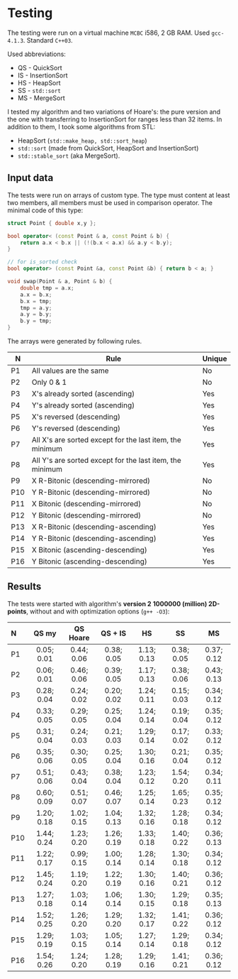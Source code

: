 # Testing
The testing were run on a virtual machine `MCBC` i586, 2 GB RAM.
Used `gcc-4.1.3`. Standard `C++03`.

Used abbreviations:
+ QS - QuickSort
+ IS - InsertionSort
+ HS - HeapSort
+ SS - `std::sort`
+ MS - MergeSort

I tested my algorithm and two variations of Hoare's: the pure version and the one with transferring to InsertionSort for ranges less than 32 items.
In addition to them, I took some algorithms from STL:
+ HeapSort (`std::make_heap, std::sort_heap`)
+ `std::sort` (made from QuickSort, HeapSort and InsertionSort)
+ `std::stable_sort` (aka MergeSort).

## Input data
The tests were run on arrays of custom type. The type must content at least two members, all members must be used in comparison operator. The minimal code of this type:

```c++
struct Point { double x,y };

bool operator< (const Point & a, const Point & b) {
    return a.x < b.x || (!(b.x < a.x) && a.y < b.y);
}

// for is_sorted check
bool operator> (const Point &a, const Point &b) { return b < a; }

void swap(Point & a, Point & b) {
    double tmp = a.x;
    a.x = b.x;
    b.x = tmp;
    tmp = a.y;
    a.y = b.y;
    b.y = tmp;
}
```

The arrays were generated by following rules.

N   | Rule | Unique
----|------|-------
P1  | All values are the same        | No
P2  | Only 0 & 1                     | No
P3  | X's already sorted (ascending) | Yes
P4  | Y's already sorted (ascending) | Yes
P5  | X's reversed (descending)      | Yes
P6  | Y's reversed (descending)      | Yes
P7  | All X's are sorted except for the last item, the minimum | Yes
P8  | All Y's are sorted except for the last item, the minimum | Yes
P9  | X R-Bitonic (descending-mirrored)  | No
P10 | Y R-Bitonic (descending-mirrored)  | No
P11 | X Bitonic (descending-mirrored)    | No
P12 | Y Bitonic (descending-mirrored)    | No
P13 | X R-Bitonic (descending-ascending) | Yes
P14 | Y R-Bitonic (descending-ascending) | Yes
P15 | X Bitonic (ascending-descending)   | Yes
P16 | Y Bitonic (ascending-descending)   | Yes

## Results
The tests were started with algorithm's **version 2**
**1000000 (million) 2D-points**, without and with optimization options (`g++ -O3`):

| N  |    QS my    |  QS Hoare  |   QS + IS  |     HS     |     SS     |     MS     |
|:---|:-----------:|:----------:|:----------:|:----------:|:----------:|:----------:|
|P1  | 0.05; 0.01  | 0.44; 0.06 | 0.38; 0.05 | 1.13; 0.13 | 0.38; 0.05 | 0.37; 0.12 |
|P2  | 0.06; 0.01  | 0.46; 0.06 | 0.39; 0.05 | 1.17; 0.13 | 0.38; 0.06 | 0.43; 0.13 |
|P3  | 0.28; 0.04  | 0.24; 0.02 | 0.20; 0.02 | 1.24; 0.11 | 0.15; 0.03 | 0.34; 0.12 |
|P4  | 0.33; 0.05  | 0.29; 0.05 | 0.25; 0.04 | 1.24; 0.14 | 0.19; 0.04 | 0.35; 0.12 |
|P5  | 0.31; 0.04  | 0.24; 0.03 | 0.21; 0.03 | 1.29; 0.14 | 0.17; 0.02 | 0.33; 0.12 |
|P6  | 0.35; 0.06  | 0.30; 0.05 | 0.25; 0.04 | 1.30; 0.16 | 0.21; 0.04 | 0.35; 0.12 |
|P7  | 0.51; 0.06  | 0.43; 0.04 | 0.38; 0.04 | 1.23; 0.12 | 1.54; 0.20 | 0.34; 0.11 |
|P8  | 0.60; 0.09  | 0.51; 0.07 | 0.46; 0.07 | 1.25; 0.14 | 1.65; 0.23 | 0.35; 0.12 |
|P9  | 1.20; 0.18  | 1.02; 0.15 | 1.04; 0.13 | 1.32; 0.16 | 1.28; 0.18 | 0.34; 0.12 |
|P10 | 1.44; 0.24  | 1.23; 0.20 | 1.26; 0.19 | 1.33; 0.18 | 1.40; 0.22 | 0.36; 0.13 |
|P11 | 1.22; 0.17  | 0.99; 0.15 | 1.00; 0.14 | 1.28; 0.14 | 1.30; 0.18 | 0.34; 0.12 |
|P12 | 1.45; 0.24  | 1.19; 0.20 | 1.22; 0.19 | 1.30; 0.16 | 1.40; 0.21 | 0.36; 0.12 |
|P13 | 1.27; 0.18  | 1.03; 0.14 | 1.06; 0.14 | 1.30; 0.15 | 1.29; 0.18 | 0.35; 0.13 |
|P14 | 1.52; 0.25  | 1.26; 0.20 | 1.29; 0.20 | 1.32; 0.17 | 1.41; 0.22 | 0.36; 0.12 |
|P15 | 1.29; 0.19  | 1.03; 0.15 | 1.05; 0.14 | 1.27; 0.14 | 1.29; 0.18 | 0.34; 0.12 |
|P16 | 1.54; 0.26  | 1.24; 0.20 | 1.28; 0.19 | 1.29; 0.16 | 1.41; 0.21 | 0.36; 0.12 |
